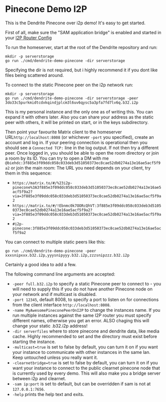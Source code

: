 # Pinecone Demo I2P
This is the Dendrite Pinecone over i2p demo! It's easy to get started.

First of all, make sure the "SAM application bridge" is enabled and started in your [I2P Router Config](http://127.0.0.1:7657/configclients)

To run the homeserver, start at the root of the Dendrite repository and run:

```
mkdir -p serverstorage
go run ./cmd/dendrite-demo-pinecone -dir serverstorage
```
Specifying the dir is not required, but i highly recommend it if you dont like files being scattered around.

To connect to the static Pinecone peer on the i2p network run:

```
mkdir -p serverstorage
go run ./cmd/dendrite-demo-pinecone -dir serverstorage -peer 3do33c5purkmidtcdxkqindjplcm3l6uv6qysc5a3pfa7fd7lv6q.b32.i2p
```
This is my personal instance and the only one as of writing this. You can expand it with others later.
Also you can share your address as the static peer with others, it will be printed on start, or in the keys subdirectory.

Then point your favourite Matrix client to  the homeserver URL`http://localhost:8008` (or whichever `-port` you specified), create an account and log in.
If your peering connection is operational then you should see a `Connected TCP:` line in the log output. If not then try a different peer.
Once logged in, you should be able to open the room directory or join a room by its ID.
You can try to open a DM with me `@biehdc:3f885e3f09ddc058c033deb3d51050373ec8cae52db0274a13e16ae5acf5f9a2` or join the main room:
The URL you need depends on your client, try them in this sequence:
- `https://matrix.to/#/%23i2p-pinecone%3A3f885e3f09ddc058c033deb3d51050373ec8cae52db0274a13e16ae5acf5f9a2?via=3f885e3f09ddc058c033deb3d51050373ec8cae52db0274a13e16ae5acf5f9a2`
- `https://matrix.to/#/!Ebnmc0k7OORcQhVT:3f885e3f09ddc058c033deb3d51050373ec8cae52db0274a13e16ae5acf5f9a2?via=3f885e3f09ddc058c033deb3d51050373ec8cae52db0274a13e16ae5acf5f9a2`
- `#i2p-pinecone:3f885e3f09ddc058c033deb3d51050373ec8cae52db0274a13e16ae5acf5f9a2`


You can connect to multiple static peers like this:
```
go run ./cmd/dendrite-demo-pinecone -peer xxxsnipxxx.b32.i2p,yyysnipyyy.b32.i2p,zzzsnipzzz.b32.i2p
```
Certainly a good idea to add a few.


The following command line arguments are accepted:

* `-peer full.b32.i2p` to specify a static Pinecone peer to connect to - you will need to supply this if you do not have another Pinecone node on your network and if multicast is disabled.
* `-port 12345`, default 8008, to specify a port to listen on for connections from the client interface `http://localhost:8008`.
* `-name MyAwesomePineconePeerOnI2P` to change the instances name. If you run multiple instances against the same I2P router you must specify different names, otherwise you get an error. ALSO chaging this will change your static .b32.i2p address!
* `-dir serverfiles` where to store pinecone and dendrite data, like media cache. Highly recommended to set and the directory must exist before starting the instance.
* `-multicast=true` is set to false by default, you can turn it on if you want your instance to communicate with other instances in the same lan. Keep untouched unless you really want it.
* `-clearnetbridge=true` is set to false by default, you can turn it on if you want your instance to connect to the public clearnet pinecone node that is currently used by every demo. This will also make you a bridge server between i2p and clearnet.
* `-sam ip:port` is set to default, but can be overridden if sam is not at `127.0.0.1:7656`.
* `-help` prints the help text and exits.